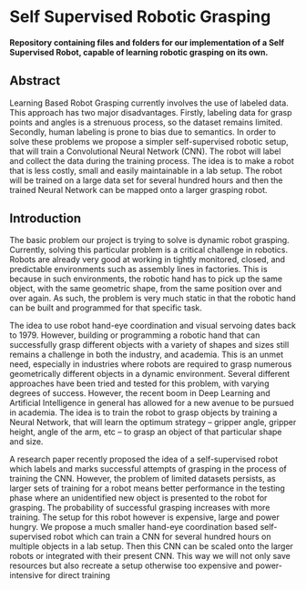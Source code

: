 <h1>Self Supervised Robotic Grasping</h1>
<h4>Repository containing files and folders for our implementation of a Self Supervised Robot, capable of learning robotic grasping on its own.</h4>

<h2>Abstract</h2>
Learning Based Robot Grasping currently involves the use of labeled data. This approach has two major disadvantages. Firstly, labeling data for grasp points and angles is a strenuous process, so the dataset remains limited. Secondly, human labeling is prone to bias due to semantics.
In order to solve these problems we propose a simpler self-supervised robotic setup, that will train a Convolutional Neural Network (CNN). The robot will label and collect the data
during the training process. The idea is to make a robot that is less costly, small and easily maintainable in a lab setup. The robot will be trained on a large data set for several hundred hours and then the trained Neural Network can be mapped onto a larger grasping robot.

<h2>Introduction</h2>
The basic problem our project is trying to solve is dynamic robot grasping. Currently, solving this particular problem is a critical challenge in robotics. Robots are already very good at working in tightly monitored, closed, and predictable environments such as assembly lines in factories. This is because in such environments, the robotic hand has to pick up the same object, with the same geometric shape, from the same position over and over again. As such, the problem is very much static in that the robotic hand can be built and programmed for that specific task.

The idea to use robot hand-eye coordination and visual servoing dates back to 1979. However, building or programming a robotic hand that can successfully grasp different objects with
a variety of shapes and sizes still remains a challenge in both the industry, and academia. This is an unmet need, especially in industries where robots are required to grasp numerous
geometrically different objects in a dynamic environment. Several different approaches have been tried and tested for this problem, with varying degrees of success. However, the recent
boom in Deep Learning and Artificial Intelligence in general has allowed for a new avenue to be pursued in academia. The idea is to train the robot to grasp objects by training a Neural
Network, that will learn the optimum strategy – gripper angle, gripper height, angle of the arm, etc – to grasp an object of that particular shape and size.  

A research paper recently proposed the idea of a self-supervised robot which labels and marks successful attempts of grasping in the process of training the CNN. However, the problem
of limited datasets persists, as larger sets of training for a robot means better performance in the testing phase where an unidentified new object is presented to the robot for grasping. The probability of successful grasping increases with more training. The setup for this robot however is expensive, large and power hungry. We propose a much smaller hand-eye
coordination based self-supervised robot which can train a CNN for several hundred hours on multiple objects in a lab setup. Then this CNN can be scaled onto the larger robots or
integrated with their present CNN. This way we will not only save resources but also recreate a setup otherwise too expensive and power-intensive for direct training
